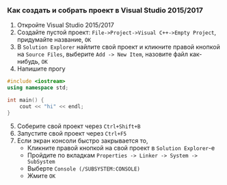 ### Как создать и собрать проект в Visual Studio 2015/2017

1. Откройте Visual Studio 2015/2017
2. Создайте пустой проект: ``File->Project->Visual C++->Empty Project``, придумайте название, `OK`
3. В `Solution Explorer` найлите свой проект и кликните правой кнопкой на `Source Files`,  выберите `Add -> New Item`, назовите файл как-нибудь, `OK`
4. Напишите прогу
```C++
#include <iostream>
using namespace std;

int main() {
	cout << "hi" << endl;
}
```

5. Соберите свой проект через `Ctrl+Shift+B`
6. Запустите свой проект через `Ctrl+F5`
7. Если экран консоли быстро закрывается то,
    * Кликните правой кнопкой на свой проект в `Solution Explorer`-е
    * Пройдите по вкладкам `Properties -> Linker -> System -> SubSystem`
    * Выберте `Console (/SUBSYSTEM:CONSOLE)`
    * Жмите `OK`
